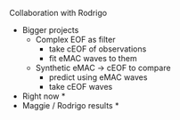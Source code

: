Collaboration with Rodrigo

* Bigger projects
  * Complex EOF as filter
    * take cEOF of observations
    * fit eMAC waves to them
  * Synthetic eMAC -> cEOF to compare
    * predict using eMAC waves
    * take cEOF waves
* Right now
  * 
* Maggie / Rodrigo results
  * 